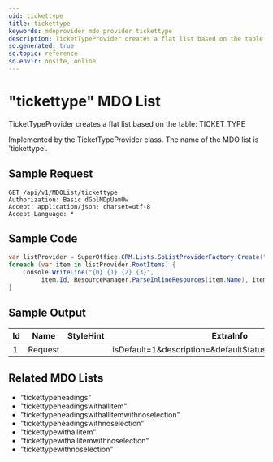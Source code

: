 ```yaml
---
uid: tickettype
title: tickettype
keywords: mdoprovider mdo provider tickettype
description: TicketTypeProvider creates a flat list based on the table - TICKET_TYPE
so.generated: true
so.topic: reference
so.envir: onsite, online
---
```


# "tickettype" MDO List
TicketTypeProvider creates a flat list based on the table: TICKET_TYPE



Implemented by the <see cref="T:SuperOffice.CRM.Lists.TicketTypeProvider">TicketTypeProvider</see> class.
The name of the MDO list is 'tickettype'.




## Sample Request

```http!
GET /api/v1/MDOList/tickettype
Authorization: Basic dGplMDpUamUw
Accept: application/json; charset=utf-8
Accept-Language: *

```

## Sample Code
```cs
var listProvider = SuperOffice.CRM.Lists.SoListProviderFactory.Create("tickettype", forceFlatList: true);
foreach (var item in listProvider.RootItems) {
    Console.WriteLine("{0} {1} {2} {3}", 
         item.Id, ResourceManager.ParseInlineResources(item.Name), item.StyleHint, item.ExtraInfo);
}
```

## Sample Output

|Id   | Name  |StyleHint|ExtraInfo |
| --- | ----- | ------- | -------- |
|1|Request||isDefault=1&description=&defaultStatus=0&defaultPriority=0|


## Related MDO Lists

* "tickettypeheadings"
* "tickettypeheadingswithallitem"
* "tickettypeheadingswithallitemwithnoselection"
* "tickettypeheadingswithnoselection"
* "tickettypewithallitem"
* "tickettypewithallitemwithnoselection"
* "tickettypewithnoselection"
